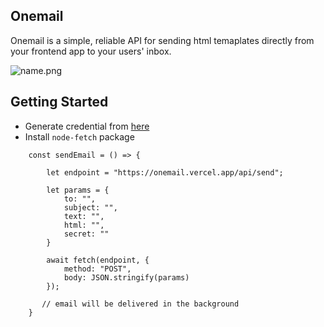 ## Onemail

Onemail is a simple, reliable API for sending html temaplates directly from your frontend app to your users' inbox.

![name.png](https://magicbell.com/api/og-images?url=https://magicbell.ghost.io/content/images/2022/01/EmailAPIs.jpeg)

## Getting Started

- Generate credential from [here](https://onemail.vercel.app/)
- Install `node-fetch` package

```
    const sendEmail = () => {

        let endpoint = "https://onemail.vercel.app/api/send";

        let params = {
            to: "",
            subject: "",
            text: "",
            html: "",
            secret: ""
        }

        await fetch(endpoint, {
            method: "POST",
            body: JSON.stringify(params)
        });

       // email will be delivered in the background
    }
```
